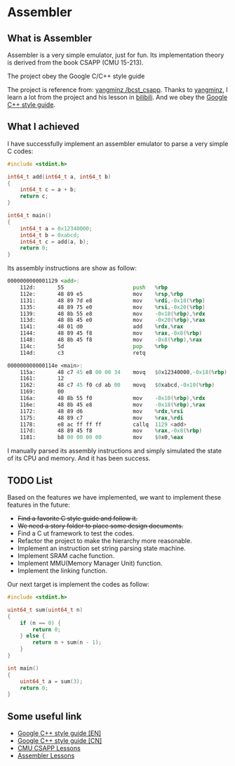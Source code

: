 # Assembler
## What is Assembler
Assembler is a very simple emulator, just for fun. Its implementation theory is derived from the book CSAPP (CMU 15-213).

The project obey the Google C/C++ style guide

The project is reference from: [yangminz
/bcst_csapp](https://github.com/yangminz/bcst_csapp). Thanks to [yangminz](https://github.com/yangminz), I learn a lot from the project and his lesson in [bilibili](https://space.bilibili.com/4564101/video). And we obey the [Google C++ style guide](https://google.github.io/styleguide/cppguide.html).

## What I achieved
I have successfully implement an assembler emulator to parse a very simple C codes:
```c
#include <stdint.h>

int64_t add(int64_t a, int64_t b)
{
    int64_t c = a + b;
    return c;
}

int64_t main()
{
    int64_t a = 0x12340000;
    int64_t b = 0xabcd;
    int64_t c = add(a, b);
    return 0;
}
```
Its assembly instructions are show as follow:
```asm
0000000000001129 <add>:
    112d:       55                      push   %rbp
    112e:       48 89 e5                mov    %rsp,%rbp
    1131:       48 89 7d e8             mov    %rdi,-0x18(%rbp)
    1135:       48 89 75 e0             mov    %rsi,-0x20(%rbp)
    1139:       48 8b 55 e8             mov    -0x18(%rbp),%rdx
    113d:       48 8b 45 e0             mov    -0x20(%rbp),%rax
    1141:       48 01 d0                add    %rdx,%rax
    1144:       48 89 45 f8             mov    %rax,-0x8(%rbp)
    1148:       48 8b 45 f8             mov    -0x8(%rbp),%rax
    114c:       5d                      pop    %rbp
    114d:       c3                      retq

000000000000114e <main>:
    115a:       48 c7 45 e8 00 00 34    movq   $0x12340000,-0x18(%rbp)
    1161:       12
    1162:       48 c7 45 f0 cd ab 00    movq   $0xabcd,-0x10(%rbp)
    1169:       00
    116a:       48 8b 55 f0             mov    -0x10(%rbp),%rdx
    116e:       48 8b 45 e8             mov    -0x18(%rbp),%rax
    1172:       48 89 d6                mov    %rdx,%rsi
    1175:       48 89 c7                mov    %rax,%rdi
    1178:       e8 ac ff ff ff          callq  1129 <add>
    117d:       48 89 45 f8             mov    %rax,-0x8(%rbp)
    1181:       b8 00 00 00 00          mov    $0x0,%eax
```
I manually parsed its assembly instructions and simply simulated the state of its CPU and memory. And it has been success.
## TODO List
Based on the features we have implemented, we want to implement these features in the future:
- ~~Find a favorite C style guide and follow it.~~
- ~~We need a story folder to place some design documents.~~
- Find a C ut framework to test the codes.
- Refactor the project to make the hierarchy more reasonable.
- Implement an instruction set string parsing state machine.
- Implement SRAM cache function.
- Implement MMU(Memory Manager Unit) function.
- Implement the linking function.

Our next target is implement the codes as follow:
```c
#include <stdint.h>

uint64_t sum(uint64_t n)
{
    if (n == 0) {
        return 0;
    } else {
        return n + sum(n - 1);
    }
}

int main()
{
    uint64_t a = sum(3);
    return 0;
}
```

## Some useful link
- [Google C++ style guide [EN]](https://google.github.io/styleguide/cppguide.html)
- [Google C++ style guide [CN]](https://zh-google-styleguide.readthedocs.io/en/latest/)
- [CMU CSAPP Lessons]()
- [Assembler Lessons](https://space.bilibili.com/4564101/video)
